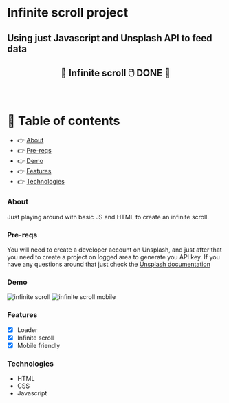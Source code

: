 # Infinite scroll project

## Using just Javascript and Unsplash API to feed data

<h2 align="center"> 
	🚧  Infinite scroll 🖱️  DONE  🚧
</h2>
<br>

# 🏁 Table of contents

<!--ts-->

- 👉 [About](#About)
- 👉 [Pre-reqs](#pre-reqs)
- 👉 [Demo](#demo)
- 👉 [Features](#features)
- 👉 [Technologies](#technologies)
<!--te-->

### About

Just playing around with basic JS and HTML to create an infinite scroll.

### Pre-reqs

You will need to create a developer account on Unsplash, and just after that you need to create a project on logged area to generate you API key. If you have any questions around that just check the [Unsplash documentation](https://unsplash.com/documentation)

### Demo

![infinite scroll](https://i.postimg.cc/nVvW3N1X/infinte-scroll.gif)
![infinite scroll mobile](https://i.postimg.cc/Fzgn1JKy/infinite-scroll-mobile.gif)

### Features

- [x] Loader
- [x] Infinite scroll
- [x] Mobile friendly

### Technologies

- HTML
- CSS
- Javascript
